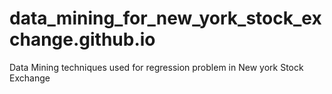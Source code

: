 # data_mining_for_new_york_stock_exchange.github.io
Data Mining techniques used for regression problem in New york Stock Exchange
